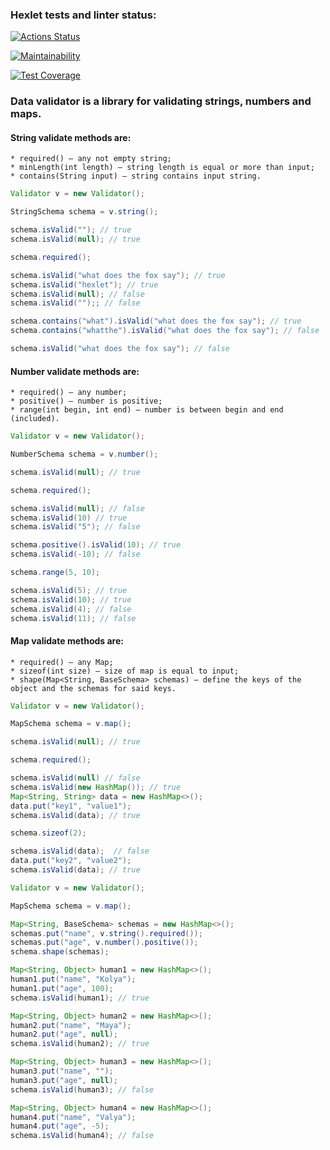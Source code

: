 ### Hexlet tests and linter status:
[![Actions Status](https://github.com/Kapatbl4/java-project-lvl3/workflows/hexlet-check/badge.svg)](https://github.com/Kapatbl4/java-project-lvl3/actions)

[![Maintainability](https://api.codeclimate.com/v1/badges/de80a0a7358ac6c7485c/maintainability)](https://codeclimate.com/github/Kapatbl4/java-project-lvl3/maintainability)

[![Test Coverage](https://api.codeclimate.com/v1/badges/de80a0a7358ac6c7485c/test_coverage)](https://codeclimate.com/github/Kapatbl4/java-project-lvl3/test_coverage)


### Data validator is a library for validating strings, numbers and maps.

#### String validate methods are:
    * required() — any not empty string;
    * minLength(int length) — string length is equal or more than input;
    * contains(String input) — string contains input string.

```java
Validator v = new Validator();

StringSchema schema = v.string();

schema.isValid(""); // true
schema.isValid(null); // true

schema.required();

schema.isValid("what does the fox say"); // true
schema.isValid("hexlet"); // true
schema.isValid(null); // false
schema.isValid("");; // false

schema.contains("what").isValid("what does the fox say"); // true
schema.contains("whatthe").isValid("what does the fox say"); // false

schema.isValid("what does the fox say"); // false
```

#### Number validate methods are:
    * required() — any number;
    * positive() — number is positive;
    * range(int begin, int end) — number is between begin and end (included).
```java
Validator v = new Validator();

NumberSchema schema = v.number();

schema.isValid(null); // true

schema.required();

schema.isValid(null); // false
schema.isValid(10) // true
schema.isValid("5"); // false

schema.positive().isValid(10); // true
schema.isValid(-10); // false

schema.range(5, 10);

schema.isValid(5); // true
schema.isValid(10); // true
schema.isValid(4); // false
schema.isValid(11); // false
```

#### Map validate methods are:
    * required() — any Map;
    * sizeof(int size) — size of map is equal to input;
    * shape(Map<String, BaseSchema> schemas) — define the keys of the object and the schemas for said keys.

```java
Validator v = new Validator();

MapSchema schema = v.map();

schema.isValid(null); // true

schema.required();

schema.isValid(null) // false
schema.isValid(new HashMap()); // true
Map<String, String> data = new HashMap<>();
data.put("key1", "value1");
schema.isValid(data); // true

schema.sizeof(2);

schema.isValid(data);  // false
data.put("key2", "value2");
schema.isValid(data); // true
```

```java
Validator v = new Validator();

MapSchema schema = v.map();

Map<String, BaseSchema> schemas = new HashMap<>();
schemas.put("name", v.string().required());
schemas.put("age", v.number().positive());
schema.shape(schemas);

Map<String, Object> human1 = new HashMap<>();
human1.put("name", "Kolya");
human1.put("age", 100);
schema.isValid(human1); // true

Map<String, Object> human2 = new HashMap<>();
human2.put("name", "Maya");
human2.put("age", null);
schema.isValid(human2); // true

Map<String, Object> human3 = new HashMap<>();
human3.put("name", "");
human3.put("age", null);
schema.isValid(human3); // false

Map<String, Object> human4 = new HashMap<>();
human4.put("name", "Valya");
human4.put("age", -5);
schema.isValid(human4); // false
```
